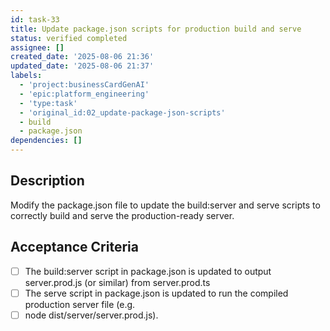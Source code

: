 ```yaml
---
id: task-33
title: Update package.json scripts for production build and serve
status: verified completed
assignee: []
created_date: '2025-08-06 21:36'
updated_date: '2025-08-06 21:37'
labels:
  - 'project:businessCardGenAI'
  - 'epic:platform_engineering'
  - 'type:task'
  - 'original_id:02_update-package-json-scripts'
  - build
  - package.json
dependencies: []
---
```


## Description

Modify the package.json file to update the build:server and serve scripts to correctly build and serve the production-ready server.

## Acceptance Criteria

- [ ] The build:server script in package.json is updated to output server.prod.js (or similar) from server.prod.ts
- [ ] The serve script in package.json is updated to run the compiled production server file (e.g.
- [ ] node dist/server/server.prod.js).
